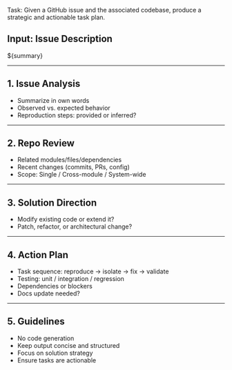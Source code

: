 Task: Given a GitHub issue and the associated codebase, produce a strategic and actionable task plan.

## Input: Issue Description  
${summary}

---

## 1. Issue Analysis
- Summarize in own words  
- Observed vs. expected behavior  
- Reproduction steps: provided or inferred?

---

## 2. Repo Review
- Related modules/files/dependencies  
- Recent changes (commits, PRs, config)  
- Scope: Single / Cross-module / System-wide

---

## 3. Solution Direction
- Modify existing code or extend it?  
- Patch, refactor, or architectural change?

---

## 4. Action Plan
- Task sequence: reproduce → isolate → fix → validate  
- Testing: unit / integration / regression  
- Dependencies or blockers  
- Docs update needed?

---

## 5. Guidelines
- No code generation  
- Keep output concise and structured  
- Focus on solution strategy  
- Ensure tasks are actionable
